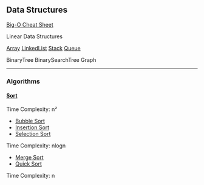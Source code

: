 ## Data Structures

[️Big-O Cheat Sheet](https://www.bigocheatsheet.com/)

Linear Data Structures

[Array](doc/DataStructures/Array.md)
[LinkedList](doc/DataStructures/LinkedList.md)
[Stack](doc/DataStructures/Stack.md)
[Queue](doc/DataStructures/Queue.md)

BinaryTree BinarySearchTree Graph

---

### Algorithms

#### [Sort](doc/Sort/TenSorts.md)

Time Complexity: n²

- [Bubble Sort](doc/Sort/1BubbleSort.md)
- [Insertion Sort](doc/Sort/1InsertionSort.md)
- [Selection Sort](doc/Sort/1SelectionSort.md)

Time Complexity: nlogn

- [Merge Sort](doc/Sort/2MergeSort.md)
- [Quick Sort](doc/Sort/2QuickSort.md)

Time Complexity: n
